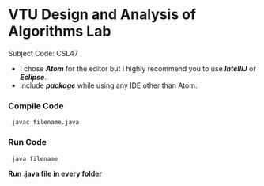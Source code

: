 # VTU Design and Analysis of Algorithms Lab
Subject Code: CSL47
- I chose ***Atom*** for the editor but i highly recommend you to use ***IntelliJ*** or ***Eclipse***.
- Include ***package*** while using any IDE other than Atom.

### Compile Code
<code> javac filename.java </code>

### Run Code
<code> java filename </code>

__Run .java file in every folder__
